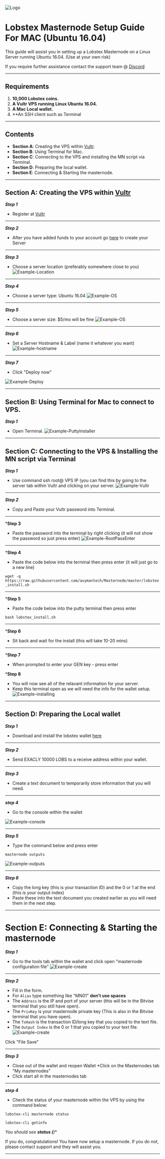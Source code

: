 ![Logo](https://i.imgur.com/iv5Zdek.png)
# Lobstex Masternode Setup Guide  For MAC (Ubuntu 16.04)
This guide will assist you in setting up a Lobstex Masternode on a Linux Server running Ubuntu 16.04. (Use at your own risk)

If you require further assistance contact the support team @ [Discord](https://discord.gg/BDbgFhQ)
***
## Requirements
1) **10,000 Lobstex coins.**
2) **A Vultr VPS running Linux Ubuntu 16.04.**
3) **A Mac Local wallet.**
4) **An SSH client such as Terminal
***
## Contents
* **Section A**: Creating the VPS within [Vultr](https://www.vultr.com/?ref=7330204).
* **Section B**: Using Terminal for Mac.
* **Section C**: Connecting to the VPS and installing the MN script via Terminal.
* **Section D**: Preparing the local wallet.
* **Section E**: Connecting & Starting the masternode.
***

## Section A: Creating the VPS within [Vultr](https://www.vultr.com/?ref=7296974) 
***Step 1***
* Register at [Vultr](https://www.vultr.com/?ref=7296974)
***

***Step 2***
* After you have added funds to your account go [here](https://my.vultr.com/deploy/) to create your Server
***

***Step 3*** 
* Choose a server location (preferably somewhere close to you)
![Example-Location](https://i.imgur.com/ozi7Bkr.png)
***

***Step 4***
* Choose a server type: Ubuntu 16.04
![Example-OS](https://i.imgur.com/aSMqHUK.png)
***

***Step 5***
* Choose a server size: $5/mo will be fine 
![Example-OS](https://i.imgur.com/UoGoHcM.png)
***

***Step 6*** 
* Set a Server Hostname & Label (name it whatever you want)
![Example-hostname](https://i.imgur.com/NtualgA.png)
***

***Step 7***
* Click "Deploy now"

![Example-Deploy](https://i.imgur.com/4qpYuH0.png)
***


## Section B: Using Terminal for Mac to connect to VPS. 

***Step 1***
* Open Terminal. 
![Example-PuttyInstaller](https://i.imgur.com/hDEkM2Y.png)
***

## Section C: Connecting to the VPS & Installing the MN script via Terminal

***Step 1***
* Use command ssh root@ VPS IP (you can find this by going to the server tab within Vultr and clicking on your server. 
![Example-Vultr](https://i.imgur.com/PZWEq5f.png)
***


***Step 2*** 
* Copy and Paste your Vultr password into Terminal.  
***


***Step 3** 
* Paste the password into the terminal by right clicking (it will not show the password so just press enter)
![Example-RootPassEnter](https://i.imgur.com/1iDNVCW.png)
***

***Step 4**
* Paste the code below into the terminal then press enter (it will just go to a new line)

`wget -q https://raw.githubusercontent.com/avymantech/Masternode/master/lobstex_install.sh`
***

***Step 5**
* Paste the code below into the putty terminal then press enter

`bash lobstex_install.sh`


***

***Step 6**
* Sit back and wait for the install (this will take 10-20 mins)
***

***Step 7**
* When prompted to enter your GEN key - press enter


***Step 8**
* You will now see all of the relavant information for your server.
* Keep this terminal open as we will need the info for the wallet setup.
![Example-installing](https://i.imgur.com/Q87LcnW.png)
***

## Section D: Preparing the Local wallet

***Step 1***
* Download and install the lobstex wallet [here](https://github.com/avymantech/lobstex/releases/tag/v2.0)
***

***Step 2***
* Send EXACLY 10000 LOBS to a receive address within your wallet.
***

***Step 3***
* Create a text document to temporarily store information that you will need. 
***

***step 4***
* Go to the console within the wallet 

![Example-console](https://i.imgur.com/6NM7G9a.png)
***

***Step 5***
* Type the command below and press enter 

`masternode outputs` 

![Example-outputs](https://i.imgur.com/GD7Ro1m.png)
***

***Step 6***
* Copy the long key (this is your transaction ID) and the 0 or 1 at the end (this is your output index)
* Paste these into the text document you created earlier as you will need them in the next step.
***

# Section E: Connecting & Starting the masternode 

***Step 1***
* Go to the tools tab within the wallet and click open "masternode configuration file" 
![Example-create](https://i.imgur.com/COsfvfA.png)
***

***Step 2***

* Fill in the form. 
* For `Alias` type something like "MN01" **don't use spaces**
* The `Address` is the IP and port of your server (this will be in the Bitvise terminal that you still have open).
* The `PrivKey` is your masternode private key (This is also in the Bitvise terminal that you have open).
* The `TxHash` is the transaction ID/long key that you copied to the text file.
* The `Output Index` is the 0 or 1 that you copied to your text file.
![Example-create](https://i.imgur.com/9b1I3bk.png)

Click "File Save"
***

***Step 3***
* Close out of the wallet and reopen Wallet
*Click on the Masternodes tab "My masternodes"
* Click start all in the masternodes tab
***

***step 4***
* Check the status of your masternode within the VPS by using the command below:

`lobstex-cli masternode status`

`lobstex-cli getinfo`

*You should see ***status (**)***

If you do, congratulations! You have now setup a masternode. If you do not, please contact support and they will assist you.  
***
